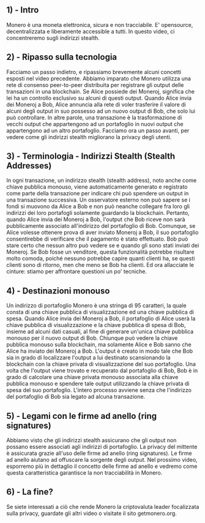 ## 1) - Intro

Monero è una moneta elettronica, sicura e non tracciabile. E' opensource, decentralizzata e liberamente accessible a tutti.
In questo video, ci concentreremo sugli indirizzi stealth.
 
## 2) - Ripasso sulla tecnologia

Facciamo un passo indietro, e ripassiamo brevemente alcuni concetti esposti nel video precedente.
Abbiamo imparato che Monero utilizza una rete di consenso peer-to-peer distribuita per registrare gli output delle transazioni in una blockchain.
Se Alice possiede dei Moneroj, significa che lei ha un controllo esclusivo su alcuni di questi output.
Quando Alice invia dei Moneroj a Bob, Alice annuncia alla rete di voler trasferire il valore di alcuni degli output in suo possesso ad un nuovo output di Bob, che solo lui può controllare.
In altre parole, una transazione è la trasformazione di vecchi output che appartengono ad un portafoglio in nuovi output che appartengono ad un altro portafoglio.
Facciamo ora un passo avanti, per vedere come gli indirizzi stealth migliorano la privacy degli utenti.

## 3) - Terminologia - Indirizzi Stealth (Stealth Addresses)

In ogni transazione, un indirizzo stealth (stealth address), noto anche come chiave pubblica monouso, viene automaticamente generato e registrato come parte della transazione per indicare chi può spendere un output in una transazione successiva.
Un osservatore esterno non può sapere se i fondi si muovono da Alice a Bob e non può neanche collegare fra loro gli indirizzi dei loro portafogli solamente guardando la blockchain.
Pertanto, quando Alice invia dei Moneroj a Bob, l'output che Bob riceve non sarà pubblicamente associato all'indirizzo del portafoglio di Bob.
Comunque, se Alice volesse ottenere prova di aver inviato Moneroj a Bob, il suo portafoglio consentirebbe di verificare che il pagamento è stato effettuato.
Bob può stare certo che nessun altro può vedere se e quando gli sono stati inviati dei Moneroj.
Se Bob fosse un venditore, questa funzionalità potrebbe risultare molto comoda, poiché nessuno potrebbe capire quanti clienti ha, se questi clienti sono di ritorno, men che meno se Bob ha clienti.
Ed ora allacciate le cinture: stiamo per affrontare questioni un po' tecniche.

## 4) - Destinazioni monouso

Un indirizzo di portafoglio Monero è una stringa di 95 caratteri, la quale consta di una chiave pubblica di visualizzazione ed una chiave pubblica di spesa.
Quando Alice invia dei Moneroj a Bob, il portafoglio di Alice userà la chiave pubblica di visualizzazione e la chiave pubblica di spesa di Bob, insieme ad alcuni dati casuali, al fine di generare un'unica chiave pubblica monouso per il nuovo output di Bob.
Chiunque può vedere la chiave pubblica monouso sulla blockchain, ma solamente Alice e Bob sanno che Alice ha inviato dei Moneroj a Bob.
L'output è creato in modo tale che Bob sia in grado di localizzare l'output a lui destinato scansionando la blockchain con la chiave privata di visualizzazione del suo portafoglio.
Una volta che l'output viene trovato e recuperato dal portafoglio di Bob, Bob è in grado di calcolare una chiave privata monouso associata alla chiave pubblica monouso e spendere tale output utilizzando la chiave privata di spesa del suo portafoglio.
L'intero processo avviene senza che l'indirizzo del portafoglio di Bob sia legato ad alcuna transazione.

## 5) - Legami con le firme ad anello (ring signatures)

Abbiamo visto che gli indirizzi stealth assicurano che gli output non possano essere associati agli indirizzi di portafoglio.
La privacy del mittente è assicurata grazie all'uso delle firme ad anello (ring signatures).
Le firme ad anello aiutano ad offuscare la sorgente degli output.
Nel prossimo video, esporremo più in dettaglio il concetto delle firme ad anello e vedremo come questa caratteristica garantisce la non tracciabilità in Monero.

## 6) - La fine?

Se siete interessati a ciò che rende Monero la criptovaluta leader focalizzata sulla privacy, guardate gli altri video o visitate il sito getmonero.org.
